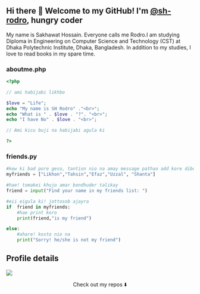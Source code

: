 ## Hi there 👋 Welcome to my GitHub! I'm <a href="https://sh-rodro.github.io">@sh-rodro</a>, hungry coder

My name is Sakhawat Hossain. Everyone calls me Rodro.I am studying Diploma in Engineering on Computer Science and Technology (CST) at Dhaka Polytechnic Institute, Dhaka, Bangladesh. In addition to my studies, I love to read books in my spare time.

### aboutme.php

```php
<?php

// ami habijabi likhbo

$love = "Life";
echo "My name is SH Rodro" ."<br>";
echo "What is " . $love . "?". "<br>";
echo "I have No" . $love . "<br>";

// Ami kicu buji na habijabi agula ki

?> 

```

### friends.py
```python
#kew ki bad pore geso, tantion nio na amay message pathao add kore dibo.
myfriends = ["Likhon","Tahsin","Efaz","Uzzal", "Shanta"]

#hae! tomakei khujo amar bondhuder talikay
friend = input("Find your name in my friends list: ")

#eii eigula ki! jottosob ajayra
if  friend in myfriends:
    #hae print koro
    print(friend,"is my friend")

else:
    #ahare! kosto nio na
    print("Sorry! he/she is not my friend")
```    
    

## Profile details

![](https://github-profile-summary-cards.vercel.app/api/cards/profile-details?username=sh-rodro&theme=github)


<p align="center">
Check out my repos ⬇️  
</p>
